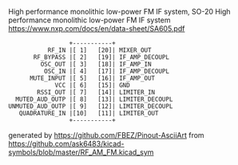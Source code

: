 High performance monolithic low-power FM IF system, SO-20
High performance monolithic low-power FM IF system
https://www.nxp.com/docs/en/data-sheet/SA605.pdf


	                 +-----------+
	           RF_IN |[ 1]   [20]| MIXER_OUT
	       RF_BYPASS |[ 2]   [19]| IF_AMP_DECOUPL
	         OSC_OUT |[ 3]   [18]| IF_AMP_IN
	          OSC_IN |[ 4]   [17]| IF_AMP_DECOUPL
	      MUTE_INPUT |[ 5]   [16]| IF_AMP_OUT
	             VCC |[ 6]   [15]| GND
	        RSSI_OUT |[ 7]   [14]| LIMITER_IN
	  MUTED_AUD_OUTP |[ 8]   [13]| LIMITER_DECOUPL
	UNMUTED_AUD_OUTP |[ 9]   [12]| LIMITER_DECOUPL
	   QUADRATURE_IN |[10]   [11]| LIMITER_OUT
	                 +-----------+


generated by https://github.com/FBEZ/Pinout-AsciiArt from https://github.com/ask6483/kicad-symbols/blob/master/RF_AM_FM.kicad_sym